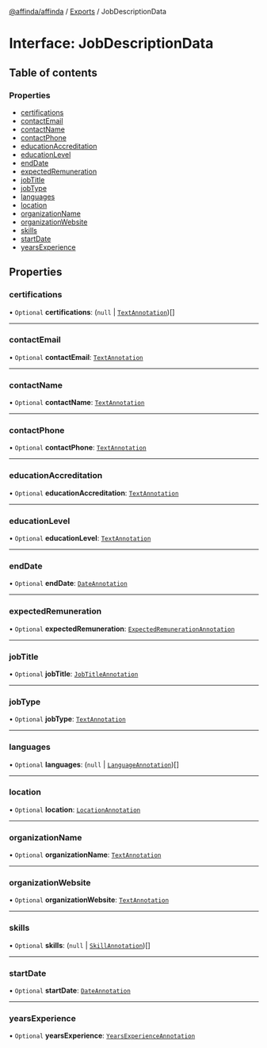 [@affinda/affinda](../README.md) / [Exports](../modules.md) / JobDescriptionData

# Interface: JobDescriptionData

## Table of contents

### Properties

- [certifications](JobDescriptionData.md#certifications)
- [contactEmail](JobDescriptionData.md#contactemail)
- [contactName](JobDescriptionData.md#contactname)
- [contactPhone](JobDescriptionData.md#contactphone)
- [educationAccreditation](JobDescriptionData.md#educationaccreditation)
- [educationLevel](JobDescriptionData.md#educationlevel)
- [endDate](JobDescriptionData.md#enddate)
- [expectedRemuneration](JobDescriptionData.md#expectedremuneration)
- [jobTitle](JobDescriptionData.md#jobtitle)
- [jobType](JobDescriptionData.md#jobtype)
- [languages](JobDescriptionData.md#languages)
- [location](JobDescriptionData.md#location)
- [organizationName](JobDescriptionData.md#organizationname)
- [organizationWebsite](JobDescriptionData.md#organizationwebsite)
- [skills](JobDescriptionData.md#skills)
- [startDate](JobDescriptionData.md#startdate)
- [yearsExperience](JobDescriptionData.md#yearsexperience)

## Properties

### certifications

• `Optional` **certifications**: (``null`` \| [`TextAnnotation`](../modules.md#textannotation))[]

___

### contactEmail

• `Optional` **contactEmail**: [`TextAnnotation`](../modules.md#textannotation)

___

### contactName

• `Optional` **contactName**: [`TextAnnotation`](../modules.md#textannotation)

___

### contactPhone

• `Optional` **contactPhone**: [`TextAnnotation`](../modules.md#textannotation)

___

### educationAccreditation

• `Optional` **educationAccreditation**: [`TextAnnotation`](../modules.md#textannotation)

___

### educationLevel

• `Optional` **educationLevel**: [`TextAnnotation`](../modules.md#textannotation)

___

### endDate

• `Optional` **endDate**: [`DateAnnotation`](../modules.md#dateannotation)

___

### expectedRemuneration

• `Optional` **expectedRemuneration**: [`ExpectedRemunerationAnnotation`](../modules.md#expectedremunerationannotation)

___

### jobTitle

• `Optional` **jobTitle**: [`JobTitleAnnotation`](../modules.md#jobtitleannotation)

___

### jobType

• `Optional` **jobType**: [`TextAnnotation`](../modules.md#textannotation)

___

### languages

• `Optional` **languages**: (``null`` \| [`LanguageAnnotation`](../modules.md#languageannotation))[]

___

### location

• `Optional` **location**: [`LocationAnnotation`](../modules.md#locationannotation)

___

### organizationName

• `Optional` **organizationName**: [`TextAnnotation`](../modules.md#textannotation)

___

### organizationWebsite

• `Optional` **organizationWebsite**: [`TextAnnotation`](../modules.md#textannotation)

___

### skills

• `Optional` **skills**: (``null`` \| [`SkillAnnotation`](../modules.md#skillannotation))[]

___

### startDate

• `Optional` **startDate**: [`DateAnnotation`](../modules.md#dateannotation)

___

### yearsExperience

• `Optional` **yearsExperience**: [`YearsExperienceAnnotation`](../modules.md#yearsexperienceannotation)

